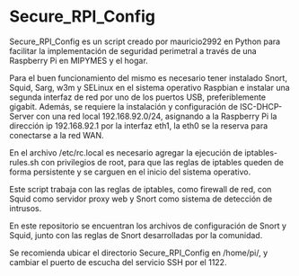# Secure_RPI_Config

Secure_RPI_Config es un script creado por mauricio2992 en Python para facilitar la implementación de seguridad perimetral a través de una Raspberry Pi en MIPYMES y el hogar.

Para el buen funcionamiento del mismo es necesario tener instalado Snort, Squid, Sarg, w3m y SELinux en el sistema operativo Raspbian e instalar una segunda interfaz de red por uno de los puertos USB, preferiblemente gigabit. Además, se requiere la instalación y configuración de ISC-DHCP-Server con una red local 192.168.92.0/24, asignando a la Raspberry Pi la dirección ip 192.168.92.1 por la interfaz eth1, la eth0 se la reserva para conectarse a la red WAN.

En el archivo /etc/rc.local es necesario agregar la ejecución de iptables-rules.sh con privilegios de root, para que las reglas de iptables queden de forma persistente y se carguen en el inicio del sistema operativo. 

Este script trabaja con las reglas de iptables, como firewall de red, con Squid como servidor proxy web y Snort como sistema de detección de intrusos.

En este repositorio se encuentran los archivos de configuración de Snort y Squid, junto con las reglas de Snort desarrolladas por la comunidad.

Se recomienda ubicar el directorio Secure_RPI_Config en /home/pi/, y cambiar el puerto de escucha del servicio SSH por el 1122.
